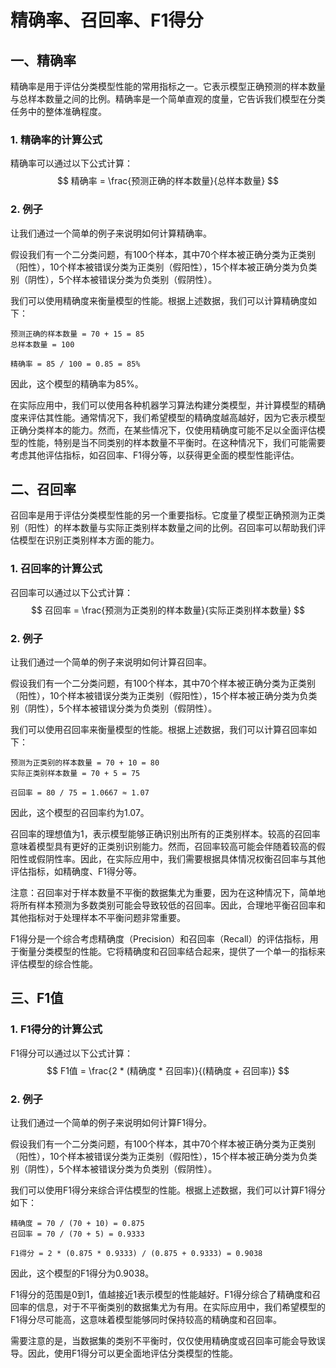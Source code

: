 # 精确率、召回率、F1得分

## 一、精确率

精确率是用于评估分类模型性能的常用指标之一。它表示模型正确预测的样本数量与总样本数量之间的比例。精确率是一个简单直观的度量，它告诉我们模型在分类任务中的整体准确程度。

### 1. 精确率的计算公式

精确率可以通过以下公式计算：
$$
精确率  = \frac{预测正确的样本数量}{总样本数量}
$$

### 2. 例子

让我们通过一个简单的例子来说明如何计算精确率。

假设我们有一个二分类问题，有100个样本，其中70个样本被正确分类为正类别（阳性），10个样本被错误分类为正类别（假阳性），15个样本被正确分类为负类别（阴性），5个样本被错误分类为负类别（假阴性）。

我们可以使用精确度来衡量模型的性能。根据上述数据，我们可以计算精确度如下：

```text
预测正确的样本数量 = 70 + 15 = 85
总样本数量 = 100

精确率 = 85 / 100 = 0.85 = 85%
```

因此，这个模型的精确率为85%。

在实际应用中，我们可以使用各种机器学习算法构建分类模型，并计算模型的精确度来评估其性能。通常情况下，我们希望模型的精确度越高越好，因为它表示模型正确分类样本的能力。然而，在某些情况下，仅使用精确度可能不足以全面评估模型的性能，特别是当不同类别的样本数量不平衡时。在这种情况下，我们可能需要考虑其他评估指标，如召回率、F1得分等，以获得更全面的模型性能评估。

## 二、召回率

召回率是用于评估分类模型性能的另一个重要指标。它度量了模型正确预测为正类别（阳性）的样本数量与实际正类别样本数量之间的比例。召回率可以帮助我们评估模型在识别正类别样本方面的能力。

### 1. 召回率的计算公式

召回率可以通过以下公式计算：
$$
召回率  = \frac{预测为正类别的样本数量}{实际正类别样本数量}
$$

### 2. 例子

让我们通过一个简单的例子来说明如何计算召回率。

假设我们有一个二分类问题，有100个样本，其中70个样本被正确分类为正类别（阳性），10个样本被错误分类为正类别（假阳性），15个样本被正确分类为负类别（阴性），5个样本被错误分类为负类别（假阴性）。

我们可以使用召回率来衡量模型的性能。根据上述数据，我们可以计算召回率如下：

```text
预测为正类别的样本数量 = 70 + 10 = 80
实际正类别样本数量 = 70 + 5 = 75

召回率 = 80 / 75 = 1.0667 ≈ 1.07
```

因此，这个模型的召回率约为1.07。

召回率的理想值为1，表示模型能够正确识别出所有的正类别样本。较高的召回率意味着模型具有更好的正类别识别能力。然而，召回率较高可能会伴随着较高的假阳性或假阴性率。因此，在实际应用中，我们需要根据具体情况权衡召回率与其他评估指标，如精确度、F1得分等。

注意：召回率对于样本数量不平衡的数据集尤为重要，因为在这种情况下，简单地将所有样本预测为多数类别可能会导致较低的召回率。因此，合理地平衡召回率和其他指标对于处理样本不平衡问题非常重要。

F1得分是一个综合考虑精确度（Precision）和召回率（Recall）的评估指标，用于衡量分类模型的性能。它将精确度和召回率结合起来，提供了一个单一的指标来评估模型的综合性能。

## 三、F1值

### 1. F1得分的计算公式

F1得分可以通过以下公式计算：
$$
F1值  = \frac{2 * (精确度 * 召回率)}{(精确度 + 召回率)}
$$

### 2. 例子

让我们通过一个简单的例子来说明如何计算F1得分。

假设我们有一个二分类问题，有100个样本，其中70个样本被正确分类为正类别（阳性），10个样本被错误分类为正类别（假阳性），15个样本被正确分类为负类别（阴性），5个样本被错误分类为负类别（假阴性）。

我们可以使用F1得分来综合评估模型的性能。根据上述数据，我们可以计算F1得分如下：

```text
精确度 = 70 / (70 + 10) = 0.875
召回率 = 70 / (70 + 5) = 0.9333

F1得分 = 2 * (0.875 * 0.9333) / (0.875 + 0.9333) = 0.9038
```

因此，这个模型的F1得分为0.9038。

F1得分的范围是0到1，值越接近1表示模型的性能越好。F1得分综合了精确度和召回率的信息，对于不平衡类别的数据集尤为有用。在实际应用中，我们希望模型的F1得分尽可能高，这意味着模型能够同时保持较高的精确度和召回率。

需要注意的是，当数据集的类别不平衡时，仅仅使用精确度或召回率可能会导致误导。因此，使用F1得分可以更全面地评估分类模型的性能。